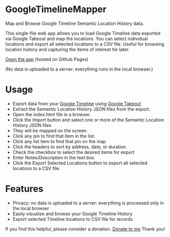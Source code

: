 # GoogleTimelineMapper
Map and Browse Google Timeline Semantic Location History data.

This single-file web app allows you to load Google Timeline data exported via Google Takeout and map the locations.  You can select individual locations and export all selected locations to a CSV file.
Useful for browsing location history and capturing the items of interest for later.

[Open the app](https://ryangriggs.github.io/GoogleTimelineMapper/) (hosted on Github Pages)

(No data is uploaded to a server: everything runs in the local browser.)

# Usage
 - Export data from your [Google Timeline](https://timeline.google.com) using [Google Takeout](https://takeout.google.com)
 - Extract the Semantic Location History JSON files from the export.
 - Open the index.html file in a browser.
 - Click the Import button and select one or more of the Semantic Location History JSON files
 - They will be mapped on the screen.
 - Click any pin to find that item in the list.
 - Click any list item to find that pin on the map
 - Click the headers to sort by address, date, or duration
 - Check the checkbox to select the desired items for export
 - Enter Notes/Description in the text box.
 - Click the Export Selected Locations button to export all selected locations to a CSV file.

# Features
 - Privacy: no data is uploaded to a server: everything is processed only in the local browser
 - Easily visualize and browse your Google Timeline History
 - Export selected Timeline locations to CSV file for records

If you find this helpful, please consider a donation.  [Donate to me](https://www.paypal.com/donate?hosted_button_id=KBE8SENS5JCSG)  Thank you!
